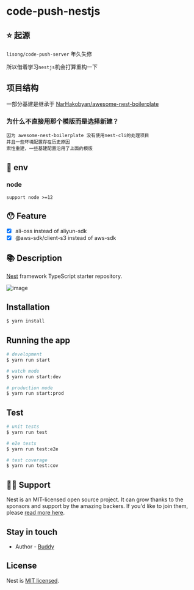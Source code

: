 # code-push-nestjs

## ⭐️ 起源

`lisong/code-push-server` 年久失修

所以借着学习`nestjs`机会打算重构一下

## 项目结构

一部分基建是继承于 [NarHakobyan/awesome-nest-boilerplate](https://github.com/NarHakobyan/awesome-nest-boilerplate)

### 为什么不直接用那个模版而是选择新建？

```
因为 awesome-nest-boilerplate 没有使用nest-cli的处理项目
并且一些环境配置存在历史原因
索性重建，一些基建配置沿用了上面的模版
```

## 🌲 env 
### node
```
support node >=12
```

## 😯 Feature
- [x]  ali-oss instead of aliyun-sdk
- [x]  @aws-sdk/client-s3 instead of aws-sdk

## 📚 Description

[Nest](https://github.com/nestjs/nest) framework TypeScript starter repository.

![image](https://github.com/little-buddy/code-push-nestjs/assets/30054881/ae2f5984-8f18-4f0d-af83-4c5c7ce51848)


## Installation

```bash
$ yarn install
```

## Running the app

```bash
# development
$ yarn run start

# watch mode
$ yarn run start:dev

# production mode
$ yarn run start:prod
```

## Test

```bash
# unit tests
$ yarn run test

# e2e tests
$ yarn run test:e2e

# test coverage
$ yarn run test:cov
```

## 💪🏻 Support

Nest is an MIT-licensed open source project. It can grow thanks to the sponsors and support by the amazing backers. If you'd like to join them, please [read more here](https://docs.nestjs.com/support).

## Stay in touch

- Author - [Buddy](https://github/little-buddy)

## License

Nest is [MIT licensed](LICENSE).
